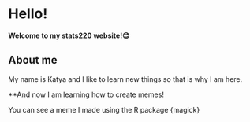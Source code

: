 # Hello!

**Welcome to my stats220 website!😊**

## About me

My name is Katya and I like to learn new things so that is why I am here.

**And now I am learning how to create memes!

You can see a meme I made using the R package {magick}
